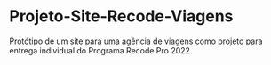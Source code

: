 # Projeto-Site-Recode-Viagens
Protótipo de um site para uma agência de viagens como projeto para entrega individual do Programa Recode Pro 2022. 

